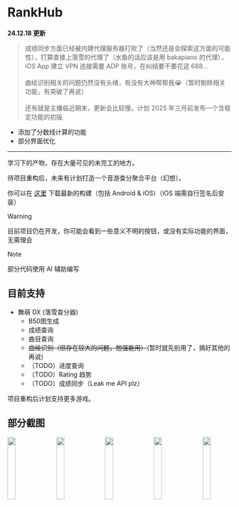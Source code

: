 # RankHub

**24.12.18 更新**

>成绩同步方面已经被内建代理服务器打败了（当然还是会探索这方面的可能性），打算直接上落雪的代理了（水鱼的话应该是用 bakapiano 的代理），iOS App 建立 VPN 连接需要 ADP 账号，在纠结要不要花这 688...
><br><br>曲绘识别相关的问题仍然没有头绪，有没有大神帮帮我😭（暂时剔除相关功能，有突破了再说）
><br><br>还有就是主播临近期末，更新会比较慢，计划 2025 年三月前发布一个含稳定功能的初版
- 添加了分数线计算的功能
- 部分界面优化

---

学习下的产物，存在大量可见的未完工的地方。

待项目重构后，未来有计划打造一个音游查分聚合平台（幻想）。

你可以在 [这里](https://github.com/qianmo2233/RankHub/actions/workflows/build_app.yml) 下载最新的构建（包括 Android & iOS）（iOS 端需自行签名后安装）

> [!WARNING]
> 目前项目仍在开发，你可能会看到一些意义不明的按钮，或没有实际功能的界面，无需理会

> [!NOTE]
> 部分代码使用 AI 辅助编写

## 目前支持

- 舞萌 DX (落雪查分器)
  - B50图生成
  - 成绩查询
  - 曲目查询
  - ~~曲绘识别（但存在较大的问题，勉强能用）~~(暂时就先别用了，搞好其他的再说)
  - （TODO）进度查询
  - （TODO）Rating 趋势
  - （TODO）成绩同步（Leak me API plz）

项目重构后计划支持更多游戏。


## 部分截图

<div style="overflow-x: auto; white-space: nowrap;">
    <img src="https://github.com/user-attachments/assets/33d3f0dd-d90e-4b99-8bc0-6dc8f805b116" alt="089E5066-4639-45DC-8560-823DE0812AE5" style="width: 19%; display: inline-block; margin-right: 10px;">
    <img src="https://github.com/user-attachments/assets/eef1f5ad-c5fc-442b-a35e-3780de26966e" alt="9250E369-6509-44D8-A2E5-5C64FF26B064" style="width: 19%; display: inline-block; margin-right: 10px;">
    <img src="https://github.com/user-attachments/assets/bcdc77f0-2cdd-464b-8575-7f29f99a642f" alt="DB8DAF82-B0E2-4F7B-8D44-5990FF10E70F" style="width: 19%; display: inline-block; margin-right: 10px;">
    <img src="https://github.com/user-attachments/assets/8833e0dc-23d7-4ffc-a4d6-5c0a99c2cf42" alt="IMG_4200" style="width: 19%; display: inline-block; margin-right: 10px;">
    <img src="https://github.com/user-attachments/assets/fdc440e5-dd1f-40c6-920c-41f7cb554aed" alt="IMG_4201" style="width: 19%; display: inline-block; margin-right: 10px;">
</div>


